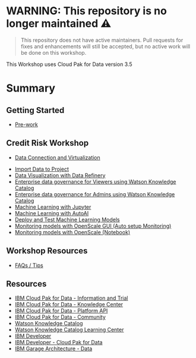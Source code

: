 # WARNING: This repository is no longer maintained :warning:
> This repository does not have active maintainers. Pull requests for fixes and enhancements will still be accepted,
but no active work will be done on this workshop.

This Workshop uses Cloud Pak for Data version 3.5

# Summary

## Getting Started

* [Pre-work](pre-work/README.md)

## Credit Risk Workshop

* [Data Connection and Virtualization](data-connection-and-virtualization/README.md)
<!-- * [Grant Access to Data](data-grant-access/README.md) -->
* [Import Data to Project](addData/README.md)
* [Data Visualization with Data Refinery](data-visualization-and-refinery/README.md)
* [Enterprise data governance for Viewers using Watson Knowledge Catalog](watson-knowledge-catalog-user/README.md)
* [Enterprise data governance for Admins using Watson Knowledge Catalog](watson-knowledge-catalog-admin/README.md)
* [Machine Learning with Jupyter](machine-learning-in-jupyter-notebook/README.md)
* [Machine Learning with AutoAI](machine-learning-autoai/README.md)
* [Deploy and Test Machine Learning Models](machine-learning-deployment-scoring/README.md)
* [Monitoring models with OpenScale GUI (Auto setup Monitoring)](openscale-fastpath/README.md)
* [Monitoring models with OpenScale (Notebook)](openscale-notebook/README.md)

## Workshop Resources

* [FAQs / Tips](faq/README.md)

## Resources

* [IBM Cloud Pak for Data - Information and Trial](https://www.ibm.com/products/cloud-pak-for-data)
* [IBM Cloud Pak for Data - Knowledge Center](https://www.ibm.com/support/knowledgecenter/SSQNUZ)
* [IBM Cloud Pak for Data - Platform API](https://cloud.ibm.com/apidocs/cloud-pak-data)
* [IBM Cloud Pak for Data - Community](https://community.ibm.com/community/user/cloudpakfordata/home)
* [Watson Knowledge Catalog](https://www.ibm.com/cloud/watson-knowledge-catalog)
* [Watson Knowledge Catalog Learning Center](https://developer.ibm.com/clouddataservices/docs/data-catalog/get-started/)
* [IBM Developer](https://developer.ibm.com)
* [IBM Developer - Cloud Pak for Data](https://developer.ibm.com/components/cloud-pak-for-data/)
* [IBM Garage Architecture - Data](https://www.ibm.com/cloud/architecture/architectures/dataArchitecture)
